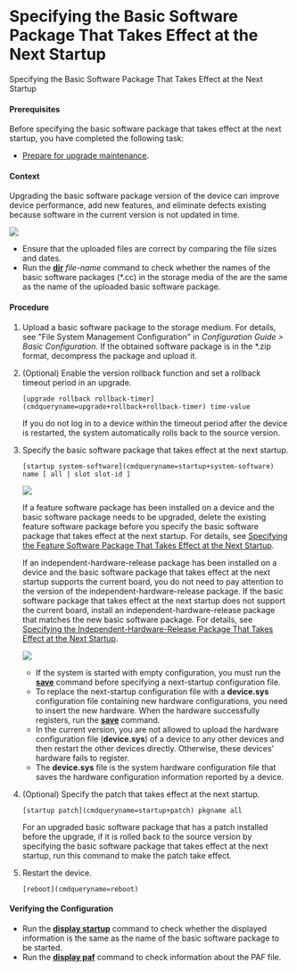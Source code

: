 Specifying the Basic Software Package That Takes Effect at the Next Startup
===========================================================================

Specifying the Basic Software Package That Takes Effect at the Next Startup

#### Prerequisites

Before specifying the basic software package that takes effect at the next startup, you have completed the following task:

* [Prepare for upgrade maintenance](gx_upgrade_cfg_0005.html).

#### Context

Upgrading the basic software package version of the device can improve device performance, add new features, and eliminate defects existing because software in the current version is not updated in time.

![](public_sys-resources/note_3.0-en-us.png) 

* Ensure that the uploaded files are correct by comparing the file sizes and dates.
* Run the [**dir**](cmdqueryname=dir) *file-name* command to check whether the names of the basic software packages (\*.cc) in the storage media of the are the same as the name of the uploaded basic software package.


#### Procedure

1. Upload a basic software package to the storage medium. For details, see "File System Management Configuration" in *Configuration Guide > Basic Configuration*. If the obtained software package is in the \*.zip format, decompress the package and upload it.
2. (Optional) Enable the version rollback function and set a rollback timeout period in an upgrade.
   
   
   ```
   [upgrade rollback rollback-timer](cmdqueryname=upgrade+rollback+rollback-timer) time-value
   ```
   
   If you do not log in to a device within the timeout period after the device is restarted, the system automatically rolls back to the source version.
3. Specify the basic software package that takes effect at the next startup.
   
   
   ```
   [startup system-software](cmdqueryname=startup+system-software) name [ all | slot slot-id ]
   ```
   ![](public_sys-resources/note_3.0-en-us.png) 
   
   If a feature software package has been installed on a device and the basic software package needs to be upgraded, delete the existing feature software package before you specify the basic software package that takes effect at the next startup. For details, see [Specifying the Feature Software Package That Takes Effect at the Next Startup](gx_upgrade_cfg_0014.html).
   
   If an independent-hardware-release package has been installed on a device and the basic software package that takes effect at the next startup supports the current board, you do not need to pay attention to the version of the independent-hardware-release package. If the basic software package that takes effect at the next startup does not support the current board, install an independent-hardware-release package that matches the new basic software package. For details, see [Specifying the Independent-Hardware-Release Package That Takes Effect at the Next Startup](gx_upgrade_cfg_0020.html).
   
   
   ![](public_sys-resources/notice_3.0-en-us.png) 
   * If the system is started with empty configuration, you must run the [**save**](cmdqueryname=save) command before specifying a next-startup configuration file.
   * To replace the next-startup configuration file with a **device.sys** configuration file containing new hardware configurations, you need to insert the new hardware. When the hardware successfully registers, run the [**save**](cmdqueryname=save) command.
   * In the current version, you are not allowed to upload the hardware configuration file (**device.sys**) of a device to any other devices and then restart the other devices directly. Otherwise, these devices' hardware fails to register.
   * The **device.sys** file is the system hardware configuration file that saves the hardware configuration information reported by a device.
4. (Optional) Specify the patch that takes effect at the next startup.
   
   
   ```
   [startup patch](cmdqueryname=startup+patch) pkgname all
   ```
   
   For an upgraded basic software package that has a patch installed before the upgrade, if it is rolled back to the source version by specifying the basic software package that takes effect at the next startup, run this command to make the patch take effect.
5. Restart the device.
   
   
   ```
   [reboot](cmdqueryname=reboot)
   ```

#### Verifying the Configuration

* Run the [**display startup**](cmdqueryname=display+startup) command to check whether the displayed information is the same as the name of the basic software package to be started.
* Run the [**display paf**](cmdqueryname=display+paf) command to check information about the PAF file.